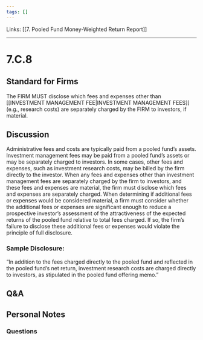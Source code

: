 ```yaml
---
tags: []
---
```

Links: [[7. Pooled Fund Money-Weighted Return Report]]
___
# 7.C.8
## Standard for Firms
The FIRM MUST disclose which fees and expenses other than [[INVESTMENT MANAGEMENT FEE|INVESTMENT MANAGEMENT FEES]] (e.g., research costs) are separately charged by the FIRM to investors, if material.
## Discussion
Administrative fees and costs are typically paid from a pooled fund’s assets. Investment management fees may be paid from a pooled fund’s assets or may be separately charged to investors. In some cases, other fees and expenses, such as investment research costs, may be billed by the firm directly to the investor. When any fees and expenses other than investment management fees are separately charged by the firm to investors, and these fees and expenses are material, the firm must disclose which fees and expenses are separately charged. When determining if additional fees or expenses would be considered material, a firm must consider whether the additional fees or expenses are significant enough to reduce a prospective investor’s assessment of the attractiveness of the expected returns of the pooled fund relative to total fees charged. If so, the firm’s failure to disclose these additional fees or expenses would violate the principle of full disclosure.
### Sample Disclosure:
“In addition to the fees charged directly to the pooled fund and reflected in the pooled fund’s net return, investment research costs are charged directly to investors, as stipulated in the pooled fund offering memo.”
## Q&A

## Personal Notes

### Questions